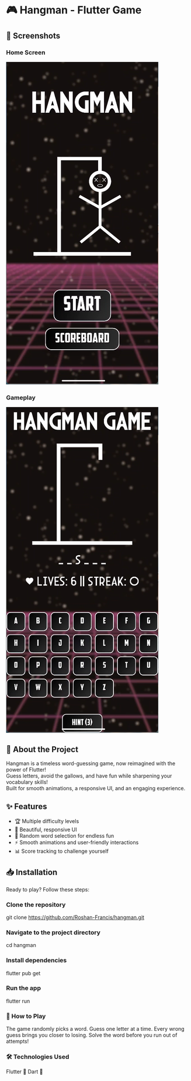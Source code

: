 # 🎮 Hangman - Flutter Game

## 📸 Screenshots
### Home Screen
![Home Screen](screenshots/home.png)

### Gameplay
![Gameplay](screenshots/game.png)

## 🚀 About the Project
Hangman is a timeless word-guessing game, now reimagined with the power of Flutter!  
Guess letters, avoid the gallows, and have fun while sharpening your vocabulary skills!  
Built for smooth animations, a responsive UI, and an engaging experience.

## ✨ Features
- 🏆 Multiple difficulty levels  
- 🎨 Beautiful, responsive UI  
- 🔀 Random word selection for endless fun  
- ⚡ Smooth animations and user-friendly interactions  
- 📊 Score tracking to challenge yourself  

## 📥 Installation
Ready to play? Follow these steps:

###  Clone the repository

git clone https://github.com/Roshan-Francis/hangman.git

###  Navigate to the project directory 

cd hangman

###  Install dependencies

flutter pub get
###  Run the app
flutter run

### 🎯 How to Play

The game randomly picks a word.
Guess one letter at a time.
Every wrong guess brings you closer to losing.
Solve the word before you run out of attempts!

### 🛠️ Technologies Used
Flutter 🦋
Dart 🎯